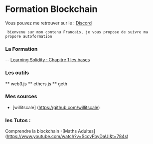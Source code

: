 # Formation Blockchain

 
Vous pouvez me retrouver sur le : [Discord ](https://discord.gg/VGhMvUmBhm) 

``` bienvenu sur mon contenu Francais, je vous propose de suivre ma propore autoformation```

### La Formation 

-- [Learning Solidity : Chapitre 1 les bases ](https://www.youtube.com/watch?v=v_hU0jPtLto)


### Les outils

** web3.js
** ethers.js
** geth
### Mes sources 

- [willitscale] (https://github.com/willitscale)

### les Tutos : 

Comprendre la blockchain -[Maths Adultes] (https://www.youtube.com/watch?v=SccvFbyDaUI&t=784s)
